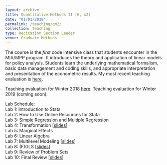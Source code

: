 ```yaml
---
layout: archive
title: Quantitative Methods II [G, x2]
date: "01/01/2018"
permalink: /teaching/qm2/
collection: teaching
type: Recitation Section Leader
venue: Graduate Methods
---
```


The course is the _first_ code intensive class that students encounter in the MIA/MPP program. It introduces the theory and application of linear models for policy analysis. Students learn the underlying mathematical formalism, basic data management and coding skills, and appropriate interpretation and presentation of the econometric results. My most recent teaching evaluation is [here](https://shanexuan.github.io/files/qm2-eval-wi18.pdf). 

Teaching evaluation for Winter 2018 [here](https://shanexuan.github.io/files/qm2-eval-wi18.pdf).
Teaching evaluation for Winter 2019 (coming soon).

Lab Schedule:  
Lab 1: Introduction to Stata  
Lab 2: How to Use Online Resources for Stata  
Lab 3: Simple Regression and Multiple Regression  
Lab 4: Transformation [[slides](https://shanexuan.github.io/files/qm2-slides/transform.pdf)]  
Lab 5: Marginal Effects  
Lab 6: Linear Algebra  
Lab 7: Multilevel Modeling [[slides](https://shanexuan.github.io/files/qm2-slides/multilevel.pdf)]  
Lab 8: (F)GLS [[slides](https://shanexuan.github.io/files/qm2-slides/gls.pdf)]  
Lab 9: Review of Problem Sets  
Lab 10: Final Review [[slides](https://shanexuan.github.io/files/qm2-slides/reg-short-ver.pdf)]  
